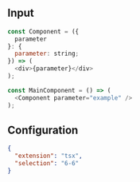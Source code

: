 
## Input
```javascript input
const Component = ({
  parameter
}: {
  parameter: string;
}) => (
  <div>{parameter}</div>
);

const MainComponent = () => (
  <Component parameter="example" />
);
```

## Configuration
```json configuration
{
  "extension": "tsx",
  "selection": "6-6"
}
```
